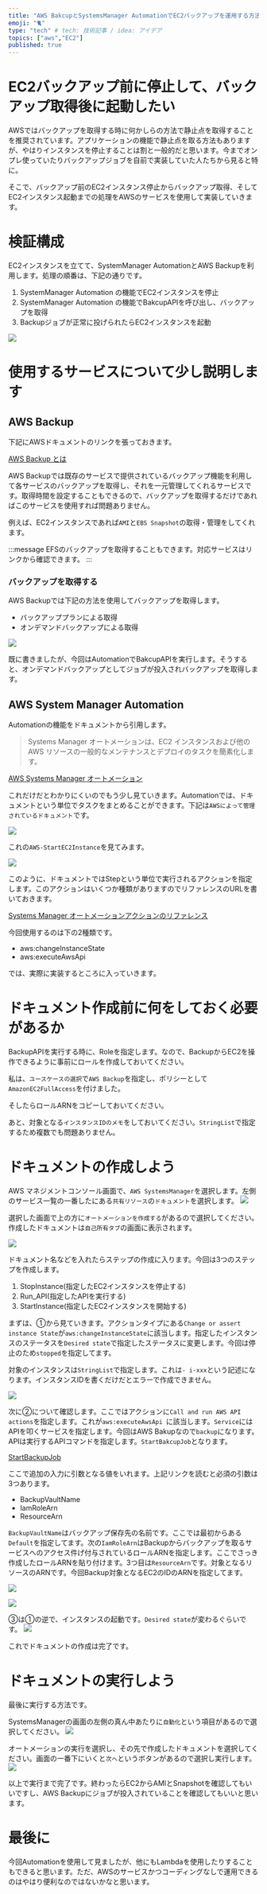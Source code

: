 ```yaml
---
title: "AWS BakcupとSystemsManager AutomationでEC2バックアップを運用する方法"
emoji: "🐈"
type: "tech" # tech: 技術記事 / idea: アイデア
topics: ["aws","EC2"]
published: true
---
```


# EC2バックアップ前に停止して、バックアップ取得後に起動したい
AWSではバックアップを取得する時に何かしらの方法で静止点を取得することを推奨されています。アプリケーションの機能で静止点を取る方法もありますが、やはりインスタンスを停止することは割と一般的だと思います。今までオンプレ使っていたりバックアップジョブを自前で実装していた人たちから見ると特に。

そこで、バックアップ前のEC2インスタンス停止からバックアップ取得、そしてEC2インスタンス起動までの処理をAWSのサービスを使用して実装していきます。

# 検証構成
EC2インスタンスを立てて、SystemManager AutomationとAWS Backupを利用します。処理の順番は、下記の通りです。

1. SystemManager Automation の機能でEC2インスタンスを停止
2. SystemManager Automation の機能でBakcupAPIを呼び出し、バックアップを取得
3. Backupジョブが正常に投げられたらEC2インスタンスを起動

![](https://storage.googleapis.com/zenn-user-upload/62oqy1o6vao6hq45c67jccrqmy3u)

# 使用するサービスについて少し説明します

## AWS Backup 
下記にAWSドキュメントのリンクを張っておきます。

[AWS Backup とは](https://docs.aws.amazon.com/ja_jp/aws-backup/latest/devguide/whatisbackup.html)

AWS Backupでは既存のサービスで提供されているバックアップ機能を利用して各サービスのバックアップを取得し、それを一元管理してくれるサービスです。取得時間を設定することもできるので、バックアップを取得するだけであればこのサービスを使用すれば問題ありません。

例えば、EC2インスタンスであれば`AMI`と`EBS Snapshot`の取得・管理をしてくれます。

:::message
EFSのバックアップを取得することもできます。対応サービスはリンクから確認できます。
:::

### バックアップを取得する
AWS Backupでは下記の方法を使用してバックアップを取得します。

* バックアッププランによる取得
* オンデマンドバックアップによる取得

![](https://storage.googleapis.com/zenn-user-upload/i3l0389qyppo89ausudtd3lyxptx)

既に書きましたが、今回はAutomationでBakcupAPIを実行します。そうすると、オンデマンドバックアップとしてジョブが投入されバックアップを取得します。

## AWS System Manager Automation
Automationの機能をドキュメントから引用します。

> Systems Manager オートメーションは、EC2 インスタンスおよび他の AWS リソースの一般的なメンテナンスとデプロイのタスクを簡素化します。

[AWS Systems Manager オートメーション](https://docs.aws.amazon.com/ja_jp/systems-manager/latest/userguide/systems-manager-automation.html)

これだけだとわかりにくいのでもう少し見ていきます。Automationでは、ドキュメントという単位でタスクをまとめることができます。下記は`AWSによって管理されているドキュメント`です。

![](https://storage.googleapis.com/zenn-user-upload/vpmb1a0ae5uthh71669suy1n71w0)


これの`AWS-StartEC2Instance`を見てみます。

![](https://storage.googleapis.com/zenn-user-upload/tkz79c2irtszuisnrqgp2yji4lec)

このように、ドキュメントではStepという単位で実行されるアクションを指定します。このアクションはいくつか種類がありますのでリファレンスのURLを書いておきます。

[Systems Manager オートメーションアクションのリファレンス](https://docs.aws.amazon.com/ja_jp/systems-manager/latest/userguide/automation-actions.html#automation-action-changestate)

今回使用するのは下の2種類です。

* aws:changeInstanceState
* aws:executeAwsApi 

では、実際に実装するところに入っていきます。

# ドキュメント作成前に何をしておく必要があるか
BackupAPIを実行する時に、Roleを指定します。なので、BackupからEC2を操作できるように事前にロールを作成しておいてください。

私は、`ユースケースの選択`で`AWS Backup`を指定し、ポリシーとして`AmazonEC2FullAccess`を付けました。

そしたらロールARNをコピーしておいてください。

あと、対象となる`インスタンスIDのメモ`をしておいてください。`StringList`で指定するため複数でも問題ありません。

# ドキュメントの作成しよう
AWS マネジメントコンソール画面で、`AWS SystemsManager`を選択します。左側のサービス一覧の一番したにある`共有リソース`の`ドキュメント`を選択します。
![](https://storage.googleapis.com/zenn-user-upload/2bnzzdf4pkyt02hhgb8qb59fnfpc)

選択した画面で上の方に`オートメーションを作成する`があるので選択してください。作成したドキュメントは`自己所有タブ`の画面に表示されます。

![](https://storage.googleapis.com/zenn-user-upload/x2q6nogihprugh59z8ezyt018uez)

ドキュメント名などを入れたらステップの作成に入ります。今回は3つのステップを作成します。

1. StopInstance(指定したEC2インスタンスを停止する)
2. Run_API(指定したAPIを実行する)
3. StartInstance(指定したEC2インスタンスを開始する)

まずは、①から見ていきます。アクションタイプにある`Change or assert instance State`が`aws:changeInstanceState`に該当します。指定したインスタンスのステータスを`Desired state`で指定したステータスに変更します。今回は停止のため`stopped`を指定してます。

対象のインスタンスは`StringList`で指定します。これは`- i-xxx`という記述になります。インスタンスIDを書くだけだとエラーで作成できません。

![](https://storage.googleapis.com/zenn-user-upload/8rjtaymk0hoj2my38tphow84gp1e)

次に②について確認します。ここではアクションに`Call and run AWS API actions`を指定します。これが`aws:executeAwsApi `に該当します。`Service`にはAPIを叩くサービスを指定します。今回はAWS Bakupなので`backup`になります。APIは実行するAPIコマンドを指定します。`StartBakcupJob`となります。

[StartBackupJob](https://docs.aws.amazon.com/ja_jp/aws-backup/latest/devguide/API_StartBackupJob.html)

ここで追加の入力に引数となる値をいれます。上記リンクを読むと必須の引数は3つあります。

* BackupVaultName
* IamRoleArn
* ResourceArn

`BackupVaultName`はバックアップ保存先の名前です。ここでは最初からある`Default`を指定してます。次の`IamRoleArn`はBackupからバックアップを取るサービスへのアクセス件げ付与されているロールARNを指定します。ここでさっき作成したロールARNを貼り付けます。3つ目は`ResourceArn`です。対象となるリソースのARNです。今回Backup対象となるEC2のIDのARNを指定してます。

![](https://storage.googleapis.com/zenn-user-upload/rmqeoyuvy389ym5qajrjnqg07ybf)

![](https://storage.googleapis.com/zenn-user-upload/cadsvrk1792o1veqviisnkfhi79o)


③は①の逆で、インスタンスの起動です。`Desired state`が変わるぐらいです。
![](https://storage.googleapis.com/zenn-user-upload/ulfxo07c0nm2d6liqm6imhkg2qke)

これでドキュメントの作成は完了です。

# ドキュメントの実行しよう
最後に実行する方法です。

SystemsManagerの画面の左側の真ん中あたりに`自動化`という項目があるので選択してください。
![](https://storage.googleapis.com/zenn-user-upload/28qp1af9heljm4solm096718eyai)

オートメーションの実行を選択し、その先で作成したドキュメントを選択してください。画面の一番下にいくと`次へ`というボタンがあるので選択し実行します。
![](https://storage.googleapis.com/zenn-user-upload/93y3iv8jh864uwugwilcdozqq8iq)

以上で実行まで完了です。終わったらEC2からAMIとSnapshotを確認してもいいですし、AWS Backupにジョブが投入されていることを確認してもいいと思います。

# 最後に
今回Automationを使用して見ましたが、他にもLambdaを使用したりすることもできると思います。ただ、AWSのサービスかつコーディングなしで運用できるのはやはり便利なのではないかなと思います。
